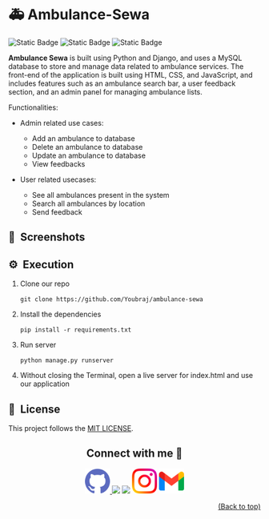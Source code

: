 # 🚑 Ambulance-Sewa
![Static Badge](https://img.shields.io/badge/Language-Python-green) ![Static Badge](https://img.shields.io/badge/Framework-Django-brightgreen) ![Static Badge](https://img.shields.io/badge/DB-MySQL-green)


**Ambulance Sewa** is built using Python and Django, and uses a MySQL database to store and manage data related to ambulance services. The front-end of the application is built using HTML, CSS, and JavaScript, and includes features such as an ambulance search bar, a user feedback section, and an admin panel for managing ambulance lists.

Functionalities:
* Admin related use cases:
  * Add an ambulance to database
  * Delete an ambulance to database
  * Update an ambulance to database
  * View feedbacks

* User related usecases:
  * See all ambulances present in the system
  * Search all ambulances by location
  * Send feedback

<h2 align="left">👀  &nbsp;Screenshots</h2>

<h2 align="left">⚙️  &nbsp;Execution</h2>

1. Clone our repo
   ```
   git clone https://github.com/Youbraj/ambulance-sewa
   ```
2. Install the dependencies
   ```
   pip install -r requirements.txt
   ```
3. Run server
   ```
   python manage.py runserver
   ```
4. Without closing the Terminal, open a live server for index.html and use our application


<h2 align="left">🪪  &nbsp;License</h2>

This project follows the [MIT LICENSE](https://choosealicense.com/licenses/mit/).


<h2 align="center">Connect with me 💬</h2>
<p align="center">
   <a href="https://github.com/Youbraj/">
  <img height="50" src="https://github.com/himanshu-03/himanshu-03/raw/main/assets/socials/github.png"/>
</a>
<a href="https://www.linkedin.com/in/youbraj-kafle-b15a53199/">
  <img height="50" src="https://camo.githubusercontent.com/3f864c0592e8b5d4a7069fc159707c721f0e789a1fe224123f799f6cb0ab7d70/68747470733a2f2f63646e2e69636f6e73636f75742e636f6d2f69636f6e2f667265652f706e672d3531322f667265652d6c696e6b6564696e2d3138392d3732313936322e706e673f663d7765627026773d323536"/></a>
  <a href="https://twitter.com/KafleYoubraj">
  <img height="50" src="https://camo.githubusercontent.com/dbc78b1c292d68881414620de73726e962271ccb0bffdab864ef5acf92f98a63/68747470733a2f2f667265656c6f676f706e672e636f6d2f696d616765732f616c6c5f696d672f31363930363433373737747769747465722d782532306c6f676f2d706e672d77686974652e706e67"/></a>
  <a href="https://www.instagram.com/youbraj.kafle/">
  <img height="50" src="https://github.com/himanshu-03/himanshu-03/raw/main/assets/socials/instagram.png"/></a>
  <a href="mailto:youbrajk9@gmail.com">
  <img height="50" src="https://github.com/himanshu-03/himanshu-03/raw/main/assets/socials/gmail.png"/></a>
  
</p>

 <p align="right"><a href="#top">(Back to top)</a></p>
